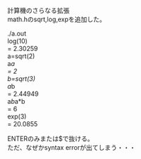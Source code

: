 計算機のさらなる拡張  
math.hのsqrt,log,expを追加した。  
  
./a.out  
log(10)  
= 2.30259  
a=sqrt(2)  
a*a  
= 2  
b=sqrt(3)  
a*b  
= 2.44949  
a*b*a*b  
= 6  
exp(3)  
= 20.0855  
  
ENTERのみまたは$で抜ける。  
ただ、なぜかsyntax errorが出てしまう・・・  

